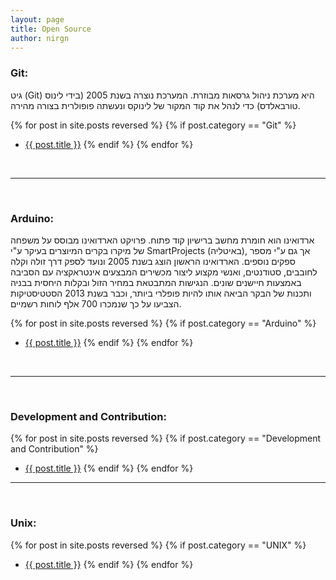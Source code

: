 ```yaml
---
layout: page
title: Open Source
author: nirgn
---
```


### Git:
גיט (Git) היא מערכת ניהול גרסאות מבוזרת. המערכת נוצרה בשנת 2005 (בידי לינוס טורבאלדס) כדי לנהל את קוד המקור של לינוקס ונעשתה פופולרית בצורה מהירה.

{% for post in site.posts reversed %}
  {% if post.category == "Git" %}
  *  <a href="{{ post.url | relative_url }}">{{ post.title }}</a>
  {% endif %}
{% endfor %}

<br>

---

<br>

### Arduino:
ארדואינו הוא חומרת מחשב ברישיון קוד פתוח. פרויקט הארדואינו מבוסס על משפחה של מיקרו בקרים המיוצרים בעיקר ע"י SmartProjects (באיטליה), אך גם ע"י מספר ספקים נוספים. הארדואינו הראשון הוצג בשנת 2005 ונועד לספק דרך זולה וקלה לחובבים, סטודנטים, ואנשי מקצוע ליצור מכשירים המבצעים אינטראקציה עם הסביבה באמצעות חיישנים שונים. הנגישות המתבטאת במחיר הזול ובקלות היחסית בבניה ותכנות של הבקר הביאה אותו להיות פופלרי ביותר, וכבר בשנת 2013 הסטטיסטיקות הצביעו על כך שנמכרו 700 אלף לוחות רשמיים.

{% for post in site.posts reversed %}
  {% if post.category == "Arduino" %}
  *  <a href="{{ post.url | relative_url }}">{{ post.title }}</a>
  {% endif %}
{% endfor %}

<br>

---

<br>

### Development and Contribution:

{% for post in site.posts reversed %}
  {% if post.category == "Development and Contribution" %}
  *  <a href="{{ post.url | relative_url }}">{{ post.title }}</a>
  {% endif %}
{% endfor %}

---

<br>

### Unix:

{% for post in site.posts reversed %}
  {% if post.category == "UNIX" %}
  *  <a href="{{ post.url | relative_url }}">{{ post.title }}</a>
  {% endif %}
{% endfor %}

